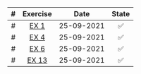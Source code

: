| # | Exercise |  Date  | State |
|:-:|:-:|:-:|:-:|
| # | [EX 1](https://github.com/lfteixeira996/Python_Courses/blob/master/Brian%20Heinold/Chapter_4/ex1.py) | 25-09-2021 |:white_check_mark:|
| # | [EX 4](https://github.com/lfteixeira996/Python_Courses/blob/master/Brian%20Heinold/Chapter_4/ex4.py) | 25-09-2021 |:white_check_mark:|
| # | [EX 6](https://github.com/lfteixeira996/Python_Courses/blob/master/Brian%20Heinold/Chapter_4/ex6.py) | 25-09-2021 |:white_check_mark:|
| # | [EX 13](https://github.com/lfteixeira996/Python_Courses/blob/master/Brian%20Heinold/Chapter_4/ex13.py) | 25-09-2021 |:white_check_mark:|
